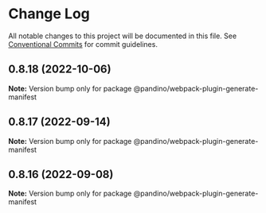 # Change Log

All notable changes to this project will be documented in this file.
See [Conventional Commits](https://conventionalcommits.org) for commit guidelines.

## 0.8.18 (2022-10-06)

**Note:** Version bump only for package @pandino/webpack-plugin-generate-manifest

## 0.8.17 (2022-09-14)

**Note:** Version bump only for package @pandino/webpack-plugin-generate-manifest

## 0.8.16 (2022-09-08)

**Note:** Version bump only for package @pandino/webpack-plugin-generate-manifest
